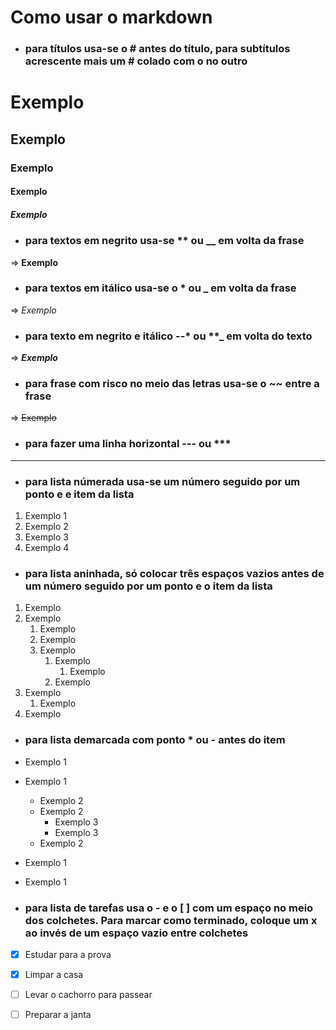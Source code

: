 # Como usar o **markdown**

- ### para títulos usa-se o # antes do título, para subtítulos acrescente mais um # colado com o no outro
 # Exemplo
 ## Exemplo
 ### Exemplo
 #### Exemplo
 ##### Exemplo

- ### para textos em negrito usa-se ** ou __ em volta da frase  
=> **Exemplo**

- ### para textos em itálico usa-se o * ou _ em volta da frase  
=> *Exemplo*

- ### para texto em negrito e itálico --* ou **_ em volta do texto  
=> **_Exemplo_**

- ### para frase com risco no meio das letras usa-se o ~~ entre a frase  
=> ~~Exemplo~~ 

- ### para fazer uma linha horizontal --- ou ***  
---

- ### para lista númerada usa-se um número seguido por um ponto e e item da lista  
1. Exemplo 1
1. Exemplo 2
1. Exemplo 3
1. Exemplo 4

- ### para lista aninhada, só colocar três espaços vazios antes de um número seguido por um ponto e o item da lista  
1. Exemplo 
1. Exemplo 
   1. Exemplo 
   1. Exemplo 
   1. Exemplo 
      1. Exemplo 
         1. Exemplo 
      1. Exemplo 
1. Exemplo 
   1. Exemplo 
1. Exemplo 

- ### para lista demarcada com ponto * ou - antes do item
- Exemplo 1
- Exemplo 1
   - Exemplo 2
   - Exemplo 2
      - Exemplo 3
      - Exemplo 3
   - Exemplo 2
- Exemplo 1
- Exemplo 1

- ### para lista de tarefas usa o - e o [ ] com um espaço no meio dos colchetes. Para marcar como terminado, coloque um x ao invés de um espaço vazio entre colchetes
- [x] Estudar para a prova
- [x] Limpar a casa
- [ ] Levar o cachorro para passear
- [ ] Preparar a janta

